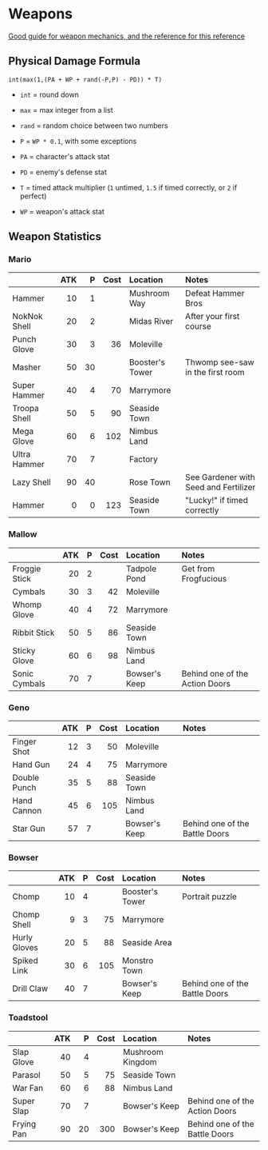 # Weapons

[Good guide for weapon mechanics, and the reference for this reference](http://www.gamefaqs.com/snes/588739-super-mario-rpg-legend-of-the-seven-stars/faqs/30935)

## Physical Damage Formula

`int(max(1,(PA + WP + rand(-P,P) - PD)) * T)`

- `int` = round down
- `max` = max integer from a list
- `rand` = random choice between two numbers

- `P` = `WP * 0.1`, with some exceptions
- `PA` = character's attack stat
- `PD` = enemy's defense stat
- `T` = timed attack multiplier (`1` untimed, `1.5` if timed correctly, or `2` if perfect)
- `WP` = weapon's attack stat

## Weapon Statistics

### Mario

| | ATK | P | Cost | Location | Notes |
| :-- | --: | --: | --: | :-- | :-- |
| Hammer | 10 | 1 | | Mushroom Way | Defeat Hammer Bros |
| NokNok Shell | 20 | 2 | | Midas River | After your first course |
| Punch Glove | 30 | 3 | 36 | Moleville | |
| Masher | 50 | 30 | | Booster's Tower | Thwomp see-saw in the first room |
| Super Hammer | 40 | 4 | 70 | Marrymore | |
| Troopa Shell | 50 | 5 | 90 | Seaside Town | |
| Mega Glove | 60 | 6 | 102 | Nimbus Land | |
| Ultra Hammer | 70 | 7 | | Factory | |
| Lazy Shell | 90 | 40 | | Rose Town | See Gardener with Seed and Fertilizer |
| Hammer | 0 | 0 | 123 | Seaside Town | "Lucky!" if timed correctly |

### Mallow

| | ATK | P | Cost | Location | Notes |
| :-- | --: | --: | --: | :-- | :-- |
| Froggie Stick | 20 | 2 | | Tadpole Pond | Get from Frogfucious |
| Cymbals | 30 | 3 | 42 | Moleville | |
| Whomp Glove | 40 | 4 | 72 | Marrymore | |
| Ribbit Stick | 50 | 5 | 86 | Seaside Town | |
| Sticky Glove | 60 | 6 | 98 | Nimbus Land | |
| Sonic Cymbals | 70 | 7 | | Bowser's Keep | Behind one of the Action Doors |

### Geno

| | ATK | P | Cost | Location | Notes |
| :-- | --: | --: | --: | :-- | :-- |
| Finger Shot | 12 | 3 | 50 | Moleville | |
| Hand Gun | 24 | 4 | 75 | Marrymore | |
| Double Punch | 35 | 5 | 88 | Seaside Town | |
| Hand Cannon | 45 | 6 | 105 | Nimbus Land | |
| Star Gun | 57 | 7 | | Bowser's Keep | Behind one of the Battle Doors |

### Bowser

| | ATK | P | Cost | Location | Notes |
| :-- | --: | --: | --: | :-- | :-- |
| Chomp | 10 | 4 | | Booster's Tower | Portrait puzzle |
| Chomp Shell | 9 | 3 | 75 | Marrymore | |
| Hurly Gloves | 20 | 5 | 88 | Seaside Area | |
| Spiked Link | 30 | 6 | 105 | Monstro Town | |
| Drill Claw | 40 | 7 | | Bowser's Keep | Behind one of the Battle Doors |

### Toadstool

| | ATK | P | Cost | Location | Notes |
| :-- | --: | --: | --: | :-- | :-- |
| Slap Glove | 40 | 4 | | Mushroom Kingdom | |
| Parasol | 50 | 5 | 75 | Seaside Town | |
| War Fan | 60 | 6 | 88 | Nimbus Land | |
| Super Slap | 70 | 7 | | Bowser's Keep | Behind one of the Action Doors |
| Frying Pan | 90 | 20 | 300 | Bowser's Keep | Behind one of the Battle Doors |
